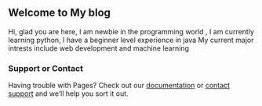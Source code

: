 
## Welcome to My blog

Hi, glad you are here, I am newbie in the programming world , I am currently learning python, I have a beginner level experience in java 
My current major intrests include web development and machine learning



### Support or Contact

Having trouble with Pages? Check out our [documentation](https://docs.github.com/categories/github-pages-basics/) or [contact support](https://support.github.com/contact) and we’ll help you sort it out.
